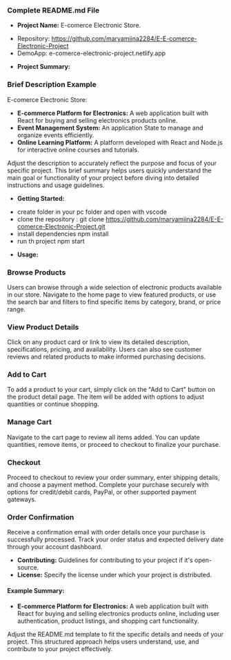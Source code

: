 
### Complete README.md File


- **Project Name:** E-comerce Electronic Store.
* Repository: https://github.com/maryamiina2284/E-E-comerce-Electronic-Project
* DemoApp: e-comerce-electronic-project.netlify.app
- **Project Summary:** 
### Brief Description Example

E-comerce Electronic Store:

- **E-commerce Platform for Electronics:** A web application built with React for buying and selling electronics products online.
- **Event Management System:** An application State to manage and organize events efficiently.
- **Online Learning Platform:** A platform developed with React and Node.js for interactive online courses and tutorials.

Adjust the description to accurately reflect the purpose and focus of your specific project. This brief summary helps users quickly understand the main goal or functionality of your project before diving into detailed instructions and usage guidelines.

- **Getting Started:** 
* create folder in your pc folder and open with vscode 
* clone the repository : git clone https://github.com/maryamiina2284/E-E-comerce-Electronic-Project.git
* install dependencies npm install
* run th project npm start

- **Usage:** 

### Browse Products

Users can browse through a wide selection of electronic products available in our store. Navigate to the home page to view featured products, or use the search bar and filters to find specific items by category, brand, or price range.

### View Product Details

Click on any product card or link to view its detailed description, specifications, pricing, and availability. Users can also see customer reviews and related products to make informed purchasing decisions.

### Add to Cart

To add a product to your cart, simply click on the "Add to Cart" button on the product detail page. The item will be added with options to adjust quantities or continue shopping.

### Manage Cart

Navigate to the cart page to review all items added. You can update quantities, remove items, or proceed to checkout to finalize your purchase.

### Checkout

Proceed to checkout to review your order summary, enter shipping details, and choose a payment method. Complete your purchase securely with options for credit/debit cards, PayPal, or other supported payment gateways.


### Order Confirmation

Receive a confirmation email with order details once your purchase is successfully processed. Track your order status and expected delivery date through your account dashboard.


- **Contributing:** Guidelines for contributing to your project if it's open-source.
- **License:** Specify the license under which your project is distributed.

#### Example Summary:

- **E-commerce Platform for Electronics:** A web application built with React for buying and selling electronics products online, including user authentication, product listings, and shopping cart functionality.

Adjust the README.md template to fit the specific details and needs of your project. This structured approach helps users understand, use, and contribute to your project effectively.
